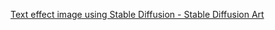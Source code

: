 [Text effect image using Stable Diffusion \- Stable Diffusion Art](https://stable-diffusion-art.com/text-effect/)